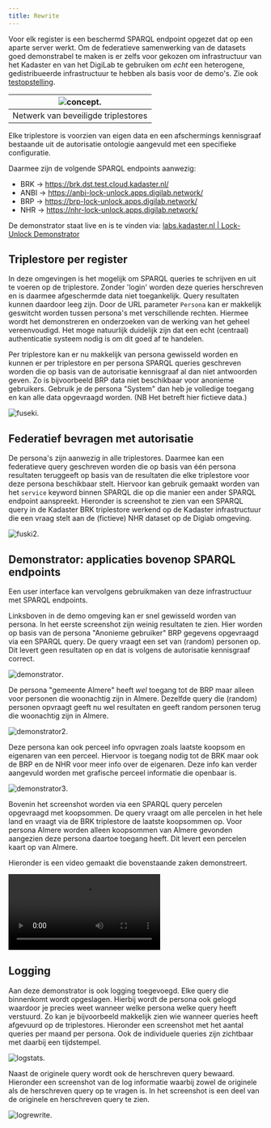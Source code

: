 ```yaml
---
title: Rewrite
---
```

Voor elk register is een beschermd SPARQL endpoint opgezet dat op een aparte server werkt. Om de
federatieve samenwerking van de datasets goed demonstrabel te maken is er zelfs voor gekozen om
infrastructuur van het Kadaster en van het DigiLab te gebruiken om *echt* een heterogene, gedistribueerde
infrastructuur te hebben als basis voor de demo's. Zie ook
[testopstelling](../../federatieve-bevraging/testopstelling.md).

|  ![concept](../images/concept1.png).  |
| :--------------------------------: |
| Netwerk van beveiligde triplestores |

Elke triplestore is voorzien van eigen data en een afschermings kennisgraaf bestaande uit de
autorisatie ontologie aangevuld met een specifieke configuratie.

Daarmee zijn de volgende SPARQL endpoints aanwezig:

- BRK -> <a href="https://brk.dst.test.cloud.kadaster.nl/"
  target="_blank">https://brk.dst.test.cloud.kadaster.nl/</a>
- ANBI -> <a href="https://anbi-lock-unlock.apps.digilab.network/"
  target="_blank">https://anbi-lock-unlock.apps.digilab.network/</a>
- BRP -> <a href="https://brp-lock-unlock.apps.digilab.network/"
  target="_blank">https://brp-lock-unlock.apps.digilab.network/</a>
- NHR -> <a href="https://nhr-lock-unlock.apps.digilab.network/"
  target="_blank">https://nhr-lock-unlock.apps.digilab.network/</a>

De demonstrator staat live en is te vinden via: <a
href="https://labs.kadaster.nl/demonstrators/unlocked/demonstrator" target="_blank">labs.kadaster.nl
| Lock-Unlock
Demonstrator</a>

## Triplestore per register

In deze omgevingen is het mogelijk om SPARQL queries te schrijven en uit te voeren op de
triplestore. Zonder 'login' worden deze queries herschreven en is daarmee afgeschermde data niet
toegankelijk. Query resultaten kunnen daardoor leeg zijn. Door de URL parameter `Persona` kan er
makkelijk geswitcht worden tussen persona's met verschillende rechten. Hiermee wordt het
demonstreren en onderzoeken van de werking van het geheel vereenvoudigd. Het moge natuurlijk
duidelijk zijn dat een echt (centraal) authenticatie systeem nodig is om dit goed af te handelen.

Per triplestore kan er nu makkelijk van persona gewisseld worden en kunnen er per triplestore en per
persona SPARQL queries geschreven worden die op basis van de autorisatie kennisgraaf al dan niet
antwoorden geven. Zo is bijvoorbeeld BRP data niet beschikbaar voor anonieme gebruikers. Gebruik je de persona
"System" dan heb je volledige toegang en kan alle data opgevraagd worden. (NB Het betreft hier
fictieve data.)

![fuseki](../images/fuseki1.png). 

## Federatief bevragen met autorisatie

De persona's zijn aanwezig in alle triplestores. Daarmee kan een federatieve query geschreven worden
die op basis van één persona resultaten teruggeeft op basis van de resultaten die elke triplestore
voor deze persona beschikbaar stelt. Hiervoor kan gebruik gemaakt worden van het `service` keyword
binnen SPARQL die op die manier een ander SPARQL endpoint aanspreekt. Hieronder is screenshot te
zien van een SPARQL query in de Kadaster BRK triplestore werkend op de Kadaster infrastructuur die
een vraag stelt aan de (fictieve) NHR dataset op de Digiab omgeving.


![fuski2](../images/fuseki2.png). 

## Demonstrator: applicaties bovenop SPARQL endpoints

Een user interface kan vervolgens gebruikmaken van deze infrastructuur met SPARQL endpoints.

Linksboven in de demo omgeving kan er snel gewisseld worden van persona. In het eerste screenshot
zijn weinig resultaten te zien. Hier worden op basis van de persona "Anonieme gebruiker" BRP gegevens
opgevraagd via een SPARQL query. De query vraagt een set van (random) personen op.  Dit levert geen
resultaten op en dat is volgens de autorisatie kennisgraaf correct.

![demonstrator](../images/geenToegang1.png). 

De persona "gemeente Almere" heeft *wel* toegang tot de BRP maar alleen voor personen die woonachtig
zijn in Almere. Dezelfde query die (random) personen opvraagt geeft nu wel resultaten en geeft
random personen terug die woonachtig zijn in Almere.

![demonstrator2](../images/demoauth1.png). 

Deze persona kan ook perceel info opvragen zoals laatste koopsom en eigenaren van een perceel.
Hiervoor is toegang nodig tot de BRK maar ook de BRP en de NHR voor meer info over de eigenaren.
Deze info kan verder aangevuld worden met grafische perceel informatie die openbaar is.

![demonstrator3](../images/demoauth2.png). 

Bovenin het screenshot worden via een SPARQL query percelen opgevraagd met koopsommen. De query
vraagt om alle percelen in het hele land en vraagt via de BRK triplestore de laatste koopsommen op.
Voor persona Almere worden alleen koopsommen van Almere gevonden aangezien deze persona daartoe
toegang heeft. Dit levert een percelen kaart op van Almere. 

Hieronder is een video gemaakt die bovenstaande zaken demonstreert.

<video controls>
  <source src="https://github.com/kadaster-labs/lock-unlock-docs/raw/main/docs/autorisatie-als-linkeddata/video/demo.mp4" type="video/mp4">
Your browser does not support the video tag.
</video>

## Logging

Aan deze demonstrator is ook logging toegevoegd. Elke query die binnenkomt wordt opgeslagen. Hierbij
wordt de persona ook gelogd waardoor je precies weet wanneer welke persona welke query heeft
verstuurd. Zo kan je bijvoorbeeld makkelijk zien wie wanneer queries heeft afgevuurd op de triplestores.
Hieronder een screenshot met het aantal queries per maand per persona. Ook de individuele queries
zijn zichtbaar met daarbij een tijdstempel. 

![logstats](../images/demoauth5b.png). 

Naast de originele query wordt ook de herschreven query bewaard. Hieronder een screenshot van de log
informatie waarbij zowel de originele als de herschreven query op te vragen is. In het screenshot is
een deel van de originele en herschreven query te zien.

![logrewrite](../images/demoauth5.png). 
